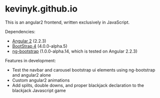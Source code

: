 # kevinyk.github.io

This is an angular2 frontend, written exclusively in JavaScript.

Dependencies:

* [Angular 2](https://angular.io/) (2.2.3)
* [BootStrap 4](https://v4-alpha.getbootstrap.com/) (4.0.0-alpha.5)
* [ng-bootstrap](https://github.com/ng-bootstrap/ng-bootstrap) (1.0.0-alpha.14, which is tested on Angular 2.2.3)

Features in development:


* Test the navbar and carousel bootstrap ui elements using ng-bootstrap and angular2 alone
* Custom angular2 animations
* Add splits, double downs, and proper blackjack declaration to the blackjack Javascript game
